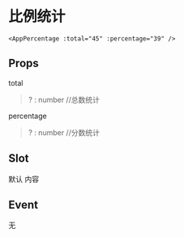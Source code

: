 # 比例统计
```
<AppPercentage :total="45" :percentage="39" />

```
## Props

  total
  >? : number //总数统计

  percentage
  >? : number //分数统计

## Slot
默认 内容

## Event
无
